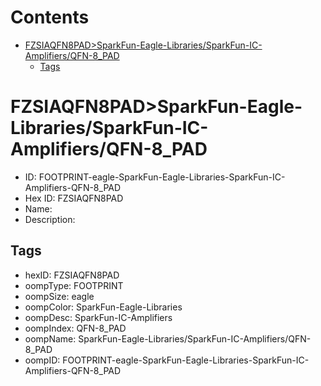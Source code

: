 



Contents
========

* [FZSIAQFN8PAD>SparkFun-Eagle-Libraries/SparkFun-IC-Amplifiers/QFN-8_PAD](#fzsiaqfn8padsparkfun-eagle-librariessparkfun-ic-amplifiersqfn-8_pad)
	* [Tags](#tags)

# FZSIAQFN8PAD>SparkFun-Eagle-Libraries/SparkFun-IC-Amplifiers/QFN-8_PAD

- ID: FOOTPRINT-eagle-SparkFun-Eagle-Libraries-SparkFun-IC-Amplifiers-QFN-8_PAD
- Hex ID: FZSIAQFN8PAD
- Name: 
- Description: 

## Tags

- hexID: FZSIAQFN8PAD
- oompType: FOOTPRINT
- oompSize: eagle
- oompColor: SparkFun-Eagle-Libraries
- oompDesc: SparkFun-IC-Amplifiers
- oompIndex: QFN-8_PAD
- oompName: SparkFun-Eagle-Libraries/SparkFun-IC-Amplifiers/QFN-8_PAD
- oompID: FOOTPRINT-eagle-SparkFun-Eagle-Libraries-SparkFun-IC-Amplifiers-QFN-8_PAD
